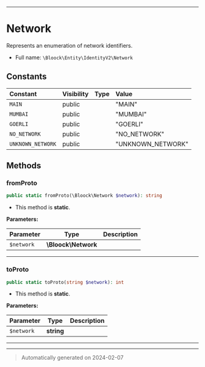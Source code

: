 ***

# Network

Represents an enumeration of network identifiers.



* Full name: `\Bloock\Entity\IdentityV2\Network`


## Constants

| Constant | Visibility | Type | Value |
|:---------|:-----------|:-----|:------|
|`MAIN`|public| |&quot;MAIN&quot;|
|`MUMBAI`|public| |&quot;MUMBAI&quot;|
|`GOERLI`|public| |&quot;GOERLI&quot;|
|`NO_NETWORK`|public| |&quot;NO_NETWORK&quot;|
|`UNKNOWN_NETWORK`|public| |&quot;UNKNOWN_NETWORK&quot;|


## Methods


### fromProto



```php
public static fromProto(\Bloock\Network $network): string
```



* This method is **static**.




**Parameters:**

| Parameter | Type | Description |
|-----------|------|-------------|
| `$network` | **\Bloock\Network** |  |





***

### toProto



```php
public static toProto(string $network): int
```



* This method is **static**.




**Parameters:**

| Parameter | Type | Description |
|-----------|------|-------------|
| `$network` | **string** |  |





***


***
> Automatically generated on 2024-02-07
